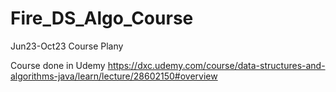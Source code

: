 # Fire_DS_Algo_Course
Jun23-Oct23 Course Plany

Course done in Udemy
https://dxc.udemy.com/course/data-structures-and-algorithms-java/learn/lecture/28602150#overview
